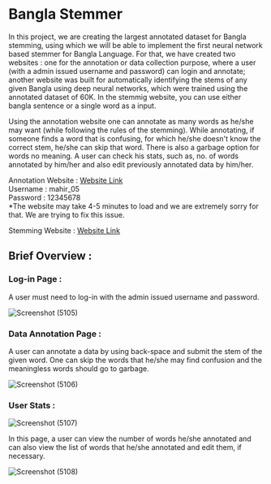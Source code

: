 # Bangla Stemmer

In this project, we are creating the largest annotated dataset for Bangla stemming, using which we will be able to implement the first neural network based stemmer for Bangla Language. For that, we have created two websites : one for the annotation or data collection purpose, where a user (with a admin issued username and password) can login and annotate; another website was built for automatically identifying the stems of any given Bangla using deep neural networks, which were trained using the annotated dataset of 60K. In the stemmig website, you can use either bangla sentence or a single word as a input. <br>

Using the annotation website one can annotate as many words as he/she may want (while following the rules of the stemming). While annotating, if someone finds a word that is confusing, for which he/she doesn't
know the correct stem, he/she can skip that word. There is also a garbage option for words no meaning. A user can check his stats, such as, no. of words annotated by him/her and also edit previously annotated 
data by him/her. 

Annotation Website : [Website Link](https://bangla-stemmer.onrender.com/) <br>
Username           : mahir_05 <br>
Password           : 12345678 <br>
*The website may take 4-5 minutes to load and we are extremely sorry for that. We are trying to fix this issue. 

Stemming Website   : [Website Link](https://baangla-stemmer.onrender.com/?fbclid=IwAR0z0FKPGpzJtBKshRigRUKH--AC0i7X2PnXnbB223IppRLgx24GLbI-AG4)

## Brief Overview : 

### Log-in Page : 

A user must need to log-in with the admin issued username and password. 
                     
![Screenshot (5105)](https://github.com/MD-Sayem/project_350/assets/53008288/587e61f0-604e-452f-ab45-5248146ac6b7)

### Data Annotation Page : 

A user can annotate a data by using back-space and submit the stem of the given word. One can skip the words that he/she may find confusion and the meaningless words should go to garbage. 

![Screenshot (5106)](https://github.com/MD-Sayem/project_350/assets/53008288/e6d4d2e7-09b4-4fd9-a7eb-c63150c22828)

### User Stats : 

![Screenshot (5107)](https://github.com/MD-Sayem/project_350/assets/53008288/69373f96-7815-4106-8f4a-64722aa57e6a)

In this page, a user can view the number of words he/she annotated and can also view the list of words that he/she annotated and edit them, if necessary. 

![Screenshot (5108)](https://github.com/MD-Sayem/project_350/assets/53008288/14bced6a-6be7-4384-a13a-e6c7a43b61cb)
